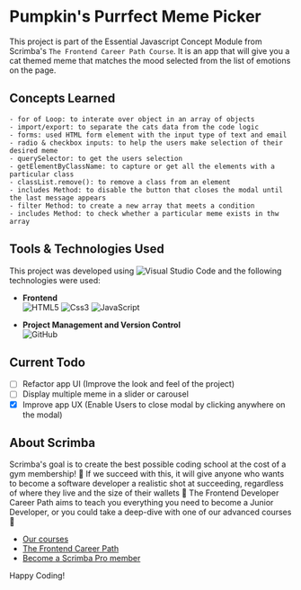 # Pumpkin's Purrfect Meme Picker
This project is part of the Essential Javascript Concept Module from Scrimba's `The Frontend Career Path Course`. It is an app that will give you a cat themed meme that matches the mood selected from the list of emotions on the page. 

## Concepts Learned

    - for of Loop: to interate over object in an array of objects
    - import/export: to separate the cats data from the code logic
    - forms: used HTML form element with the input type of text and email 
    - radio & checkbox inputs: to help the users make selection of their desired meme
    - querySelector: to get the users selection
    - getElementByClassName: to capture or get all the elements with a particular class 
    - classList.remove(): to remove a class from an element
    - includes Method: to disable the button that closes the modal until the last message appears
    - filter Method: to create a new array that meets a condition
    - includes Method: to check whether a particular meme exists in thw array

## Tools & Technologies Used
This project was developed using ![Visual Studio Code](https://img.shields.io/badge/Visual%20Studio%20Code-0078d7.svg?style=for-the-badge&logo=visual-studio-code&logoColor=white) and the following technologies were used: <br/>


* __Frontend__<br/>
      ![HTML5](https://img.shields.io/badge/html5-%23E34F26.svg?style=for-the-badge&logo=html5&logoColor=white)
      ![Css3](https://img.shields.io/badge/css3-%231572B6.svg?style=for-the-badge&logo=css3&logoColor=white)
      ![JavaScript](https://img.shields.io/badge/javascript-%23323330.svg?style=for-the-badge&logo=javascript&logoColor=%23F7DF1E)


* __Project Management and Version Control__<br/>
      ![GitHub](https://img.shields.io/badge/github-%23121011.svg?style=for-the-badge&logo=github&logoColor=white)

## Current Todo
- [ ] Refactor app UI (Improve the look and feel of the project)
- [ ] Display multiple meme in a slider or carousel 
- [X] Improve app UX (Enable Users to close modal by clicking anywhere on the modal)

## About Scrimba

Scrimba's goal is to create the best possible coding school at the cost of a gym membership! 💜
If we succeed with this, it will give anyone who wants to become a software developer a realistic shot at succeeding, regardless of where they live and the size of their wallets 🎉
The Frontend Developer Career Path aims to teach you everything you need to become a Junior Developer, or you could take a deep-dive with one of our advanced courses 🚀

- [Our courses](https://scrimba.com/allcourses)
- [The Frontend Career Path](https://scrimba.com/learn/frontend)
- [Become a Scrimba Pro member](https://scrimba.com/pricing)

Happy Coding!